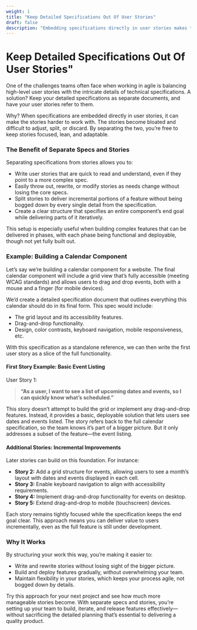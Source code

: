 ```yaml
---
weight: 1
title: "Keep Detailed Specifications Out Of User Stories"
draft: false
description: "Embedding specifications directly in user stories makes the stories harder to work with. The stories become bloated and difficult to adjust, split, or discard. Separate them to keep stories focused, lean, and adaptable."
---
```


# Keep Detailed Specifications Out Of User Stories"

One of the challenges teams often face when working in agile is balancing high-level user stories with the intricate details of technical specifications. A solution? Keep your detailed specifications as separate documents, and have your user stories refer to them.

Why? When specifications are embedded directly in user stories, it can make the stories harder to work with. The stories become bloated and difficult to adjust, split, or discard. By separating the two, you’re free to keep stories focused, lean, and adaptable.

### The Benefit of Separate Specs and Stories

Separating specifications from stories allows you to:
- Write user stories that are quick to read and understand, even if they point to a more complex spec.
- Easily throw out, rewrite, or modify stories as needs change without losing the core specs.
- Split stories to deliver incremental portions of a feature without being bogged down by every single detail from the specification.
- Create a clear structure that specifies an entire component’s end goal while delivering parts of it iteratively.

This setup is especially useful when building complex features that can be delivered in phases, with each phase being functional and deployable, though not yet fully built out.

### Example: Building a Calendar Component

Let’s say we’re building a calendar component for a website. The final calendar component will include a grid view that’s fully accessible (meeting WCAG standards) and allows users to drag and drop events, both with a mouse and a finger (for mobile devices).

We’d create a detailed specification document that outlines everything this calendar should do in its final form. This spec would include:
- The grid layout and its accessibility features.
- Drag-and-drop functionality.
- Design, color contrasts, keyboard navigation, mobile responsiveness, etc.

With this specification as a standalone reference, we can then write the first user story as a slice of the full functionality.

#### First Story Example: Basic Event Listing

User Story 1:
> **“As a user, I want to see a list of upcoming dates and events, so I can quickly know what’s scheduled.”**

This story doesn’t attempt to build the grid or implement any drag-and-drop features. Instead, it provides a basic, deployable solution that lets users see dates and events listed. The story refers back to the full calendar specification, so the team knows it’s part of a bigger picture. But it only addresses a subset of the feature—the event listing.

#### Additional Stories: Incremental Improvements

Later stories can build on this foundation. For instance:
- **Story 2:** Add a grid structure for events, allowing users to see a month’s layout with dates and events displayed in each cell.
- **Story 3:** Enable keyboard navigation to align with accessibility requirements.
- **Story 4:** Implement drag-and-drop functionality for events on desktop.
- **Story 5:** Extend drag-and-drop to mobile (touchscreen) devices.

Each story remains tightly focused while the specification keeps the end goal clear. This approach means you can deliver value to users incrementally, even as the full feature is still under development.

### Why It Works

By structuring your work this way, you’re making it easier to:
- Write and rewrite stories without losing sight of the bigger picture.
- Build and deploy features gradually, without overwhelming your team.
- Maintain flexibility in your stories, which keeps your process agile, not bogged down by details.
  
Try this approach for your next project and see how much more manageable stories become. With separate specs and stories, you’re setting up your team to build, iterate, and release features effectively—without sacrificing the detailed planning that’s essential to delivering a quality product.
